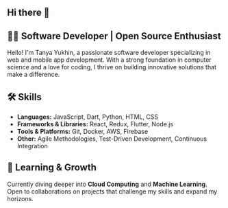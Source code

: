 ## Hi there 👋

## 👩‍💻 **Software Developer | Open Source Enthusiast**

Hello! I'm Tanya Yukhin, a passionate software developer specializing in web and mobile app development. With a strong foundation in computer science and a love for coding, I thrive on building innovative solutions that make a difference.

## 🛠️ Skills
- **Languages:** JavaScript, Dart, Python, HTML, CSS
- **Frameworks & Libraries:** React, Redux, Flutter, Node.js
- **Tools & Platforms:** Git, Docker, AWS, Firebase
- **Other:** Agile Methodologies, Test-Driven Development, Continuous Integration

## 🌱 Learning & Growth
Currently diving deeper into **Cloud Computing** and **Machine Learning**. Open to collaborations on projects that challenge my skills and expand my horizons.


